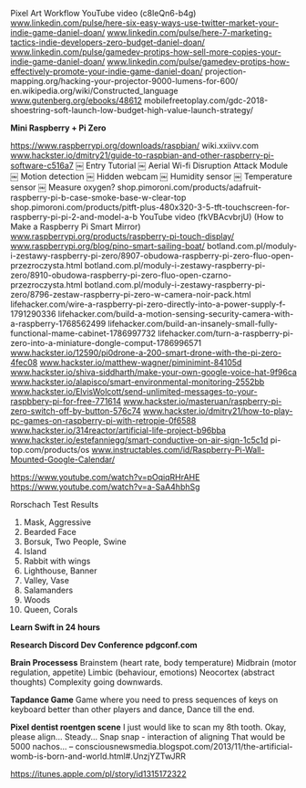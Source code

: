 Pixel Art Workflow YouTube video (c8IeQn6-b4g)
www.linkedin.com/pulse/here-six-easy-ways-use-twitter-market-your-indie-game-daniel-doan/
www.linkedin.com/pulse/here-7-marketing-tactics-indie-developers-zero-budget-daniel-doan/
www.linkedin.com/pulse/gamedev-protips-how-sell-more-copies-your-indie-game-daniel-doan/
www.linkedin.com/pulse/gamedev-protips-how-effectively-promote-your-indie-game-daniel-doan/
projection-mapping.org/hacking-your-projector-9000-lumens-for-600/
en.wikipedia.org/wiki/Constructed_language
www.gutenberg.org/ebooks/48612
mobilefreetoplay.com/gdc-2018-shoestring-soft-launch-low-budget-high-value-launch-strategy/

**Mini Raspberry + Pi Zero**

https://www.raspberrypi.org/downloads/raspbian/
wiki.xxiivv.com
www.hackster.io/dmitry21/guide-to-raspbian-and-other-raspberry-pi-software-c516a7
￼	Entry Tutorial
￼	Aerial Wi-fi Disruption Attack Module
￼	Motion detection
￼	Hidden webcam
￼	Humidity sensor
￼	Temperature sensor
￼	Measure oxygen?
shop.pimoroni.com/products/adafruit-raspberry-pi-b-case-smoke-base-w-clear-top
shop.pimoroni.com/products/pitft-plus-480x320-3-5-tft-touchscreen-for-raspberry-pi-pi-2-and-model-a-b
YouTube video (fkVBAcvbrjU) (How to Make a Raspberry Pi Smart Mirror)
www.raspberrypi.org/products/raspberry-pi-touch-display/
www.raspberrypi.org/blog/pino-smart-sailing-boat/
botland.com.pl/moduly-i-zestawy-raspberry-pi-zero/8907-obudowa-raspberry-pi-zero-fluo-open-przezroczysta.html
botland.com.pl/moduly-i-zestawy-raspberry-pi-zero/8910-obudowa-raspberry-pi-zero-fluo-open-czarno-przezroczysta.html
botland.com.pl/moduly-i-zestawy-raspberry-pi-zero/8796-zestaw-raspberry-pi-zero-w-camera-noir-pack.html
lifehacker.com/wire-a-raspberry-pi-zero-directly-into-a-power-supply-f-1791290336
lifehacker.com/build-a-motion-sensing-security-camera-with-a-raspberry-1768562499
lifehacker.com/build-an-insanely-small-fully-functional-mame-cabinet-1786997732
lifehacker.com/turn-a-raspberry-pi-zero-into-a-miniature-dongle-comput-1786996571
www.hackster.io/12590/pi0drone-a-200-smart-drone-with-the-pi-zero-4fec08
www.hackster.io/matthew-wagner/piminimint-84105d
www.hackster.io/shiva-siddharth/make-your-own-google-voice-hat-9f96ca
www.hackster.io/alapisco/smart-environmental-monitoring-2552bb
www.hackster.io/ElvisWolcott/send-unlimited-messages-to-your-raspbbery-pi-for-free-771614
www.hackster.io/masteruan/raspberry-pi-zero-switch-off-by-button-576c74
www.hackster.io/dmitry21/how-to-play-pc-games-on-raspberry-pi-with-retropie-0f6588
www.hackster.io/314reactor/artificial-life-project-b96bba
www.hackster.io/estefanniegg/smart-conductive-on-air-sign-1c5c1d
pi-top.com/products/os
www.instructables.com/id/Raspberry-Pi-Wall-Mounted-Google-Calendar/

https://www.youtube.com/watch?v=pOqiqRHrAHE
https://www.youtube.com/watch?v=a-SaA4hbhSg

Rorschach Test Results
1.	Mask, Aggressive
2.	Bearded Face
3.	Borsuk, Two People, Swine
4.	Island
5.	Rabbit with wings
6.	Lighthouse, Banner
7.	Valley, Vase
8.	Salamanders
9.	Woods
10.	Queen, Corals

**Learn Swift in 24 hours**

**Research Discord Dev Conference pdgconf.com**

**Brain Processess**
Brainstem (heart rate, body temperature)
Midbrain (motor regulation, appetite)
Limbic (behaviour, emotions)
Neocortex (abstract thoughts)
Complexity going downwards.

**Tapdance Game**
Game where you need to press sequences of keys on keyboard better than other players and dance, Dance till the end.

**Pixel dentist roentgen scene**
I just would like to scan my 8th tooth.
Okay, please align...
Steady...
Snap snap - interaction of aligning
That would be 5000 nachos…
–	consciousnewsmedia.blogspot.com/2013/11/the-artificial-womb-is-born-and-world.html#.UnzjYZTwJRR 

https://itunes.apple.com/pl/story/id1315172322
